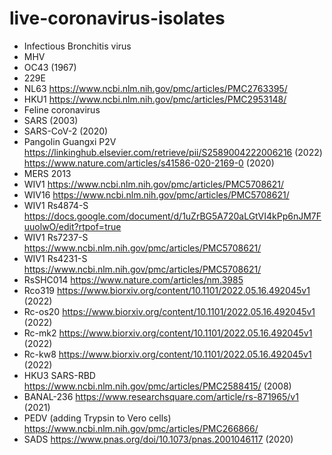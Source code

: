 # live-coronavirus-isolates

- Infectious Bronchitis virus
- MHV
- OC43 (1967)
- 229E
- NL63 https://www.ncbi.nlm.nih.gov/pmc/articles/PMC2763395/
- HKU1 https://www.ncbi.nlm.nih.gov/pmc/articles/PMC2953148/
- Feline coronavirus
- SARS (2003)
- SARS-CoV-2 (2020)
- Pangolin Guangxi P2V https://linkinghub.elsevier.com/retrieve/pii/S2589004222006216 (2022) https://www.nature.com/articles/s41586-020-2169-0 (2020)
- MERS 2013
- WIV1 https://www.ncbi.nlm.nih.gov/pmc/articles/PMC5708621/
- WIV16 https://www.ncbi.nlm.nih.gov/pmc/articles/PMC5708621/
- WIV1 Rs4874-S https://docs.google.com/document/d/1uZrBG5A720aLGtVI4kPp6nJM7FuuolwO/edit?rtpof=true
- WIV1 Rs7237-S https://www.ncbi.nlm.nih.gov/pmc/articles/PMC5708621/
- WIV1 Rs4231-S https://www.ncbi.nlm.nih.gov/pmc/articles/PMC5708621/
- RsSHC014 https://www.nature.com/articles/nm.3985
- Rco319 https://www.biorxiv.org/content/10.1101/2022.05.16.492045v1 (2022)
- Rc-os20 https://www.biorxiv.org/content/10.1101/2022.05.16.492045v1 (2022)
- Rc-mk2 https://www.biorxiv.org/content/10.1101/2022.05.16.492045v1 (2022)
- Rc-kw8 https://www.biorxiv.org/content/10.1101/2022.05.16.492045v1 (2022)
- HKU3 SARS-RBD https://www.ncbi.nlm.nih.gov/pmc/articles/PMC2588415/ (2008)
- BANAL-236 https://www.researchsquare.com/article/rs-871965/v1 (2021)
- PEDV (adding Trypsin to Vero cells) https://www.ncbi.nlm.nih.gov/pmc/articles/PMC266866/
- SADS https://www.pnas.org/doi/10.1073/pnas.2001046117 (2020)
